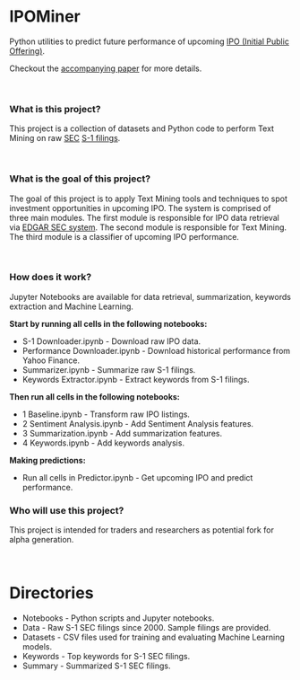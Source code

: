# IPOMiner
Python utilities to predict future performance of upcoming [IPO (Initial Public Offering)](https://www.investopedia.com/terms/i/ipo.asp).

Checkout the [accompanying paper](https://github.com/algonell/IPOMiner/blob/master/NLP_ACL18.pdf) for more details.

<br/>

### What is this project?
This project is a collection of datasets and Python code to perform Text Mining on raw [SEC](https://www.sec.gov/ "Securities and Exchange Commission") [S-1 filings](https://www.investopedia.com/terms/s/sec-form-s-1.asp).  

<br/>

### What is the goal of this project?
The goal of this project is to apply Text Mining tools and techniques to spot investment opportunities in upcoming IPO. The system is comprised of three main modules. The first module is responsible for IPO data retrieval via [EDGAR SEC system](https://www.sec.gov/edgar/searchedgar/companysearch.html?). The second module is responsible for Text Mining. The third module is a classifier of upcoming IPO performance.  

<br/>

### How does it work?
Jupyter Notebooks are available for data retrieval, summarization, keywords extraction and Machine Learning.

__Start by running all cells in the following notebooks:__
- S-1 Downloader.ipynb - Download raw IPO data.
- Performance Downloader.ipynb - Download historical performance from Yahoo Finance.
- Summarizer.ipynb - Summarize raw S-1 filings.
- Keywords Extractor.ipynb - Extract keywords from S-1 filings.

__Then run all cells in the following notebooks:__
- 1 Baseline.ipynb - Transform raw IPO listings.
- 2 Sentiment Analysis.ipynb - Add Sentiment Analysis features.
- 3 Summarization.ipynb - Add summarization features.
- 4 Keywords.ipynb - Add keywords analysis.

__Making predictions:__
- Run all cells in Predictor.ipynb - Get upcoming IPO and predict performance.  

### Who will use this project?
This project is intended for traders and researchers as potential fork for alpha generation.

<br/>

# Directories
- Notebooks - Python scripts and Jupyter notebooks.
- Data - Raw S-1 SEC filings since 2000. Sample filings are provided.
- Datasets - CSV files used for training and evaluating Machine Learning models.
- Keywords - Top keywords for S-1 SEC filings.
- Summary - Summarized S-1 SEC filings.
